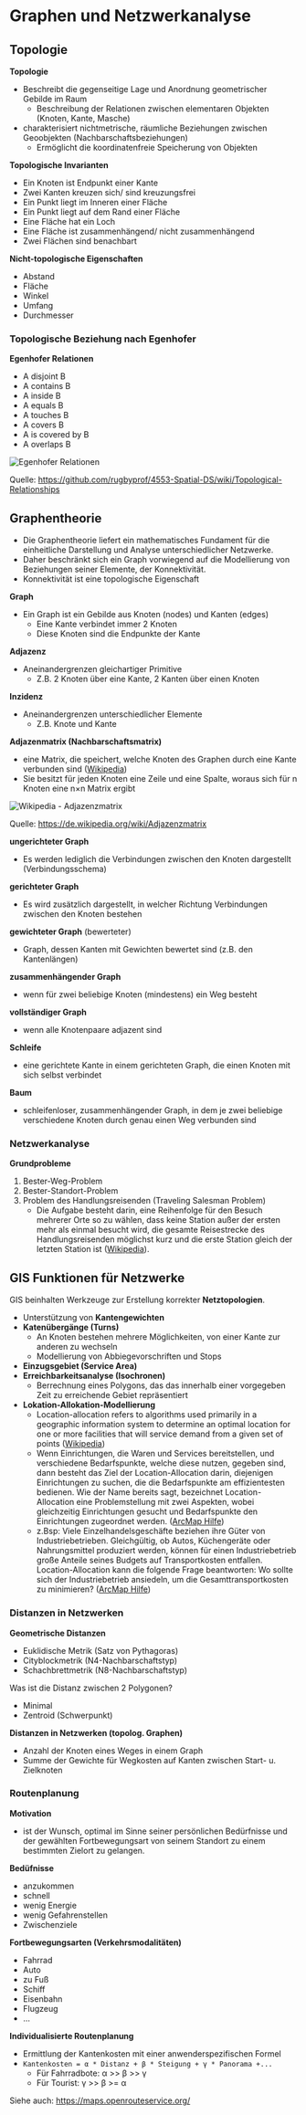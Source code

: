 # Graphen und Netzwerkanalyse

## Topologie

**Topologie**
- Beschreibt die gegenseitige Lage und Anordnung geometrischer Gebilde im Raum
    - Beschreibung der Relationen zwischen elementaren Objekten (Knoten, Kante, Masche)
- charakterisiert nichtmetrische, räumliche Beziehungen zwischen Geoobjekten (Nachbarschaftsbeziehungen)
    - Ermöglicht die koordinatenfreie Speicherung von Objekten

**Topologische Invarianten**
- Ein Knoten ist Endpunkt einer Kante
- Zwei Kanten kreuzen sich/ sind kreuzungsfrei
- Ein Punkt liegt im Inneren einer Fläche
- Ein Punkt liegt auf dem Rand einer Fläche
- Eine Fläche hat ein Loch
- Eine Fläche ist zusammenhängend/ nicht zusammenhängend
- Zwei Flächen sind benachbart

**Nicht-topologische Eigenschaften**
- Abstand
- Fläche
- Winkel
- Umfang
- Durchmesser


### Topologische Beziehung nach Egenhofer

**Egenhofer Relationen**
- A disjoint B 
- A contains B
- A inside B 
- A equals B
- A touches B
- A covers B
- A is covered by B
- A overlaps B

![Egenhofer Relationen](bilder/egenhofer.png)

Quelle: https://github.com/rugbyprof/4553-Spatial-DS/wiki/Topological-Relationships


## Graphentheorie

- Die Graphentheorie liefert ein mathematisches Fundament für die einheitliche Darstellung und Analyse unterschiedlicher Netzwerke.
- Daher beschränkt sich ein Graph vorwiegend auf die Modellierung von Beziehungen seiner Elemente, der Konnektivität.
- Konnektivität ist eine topologische Eigenschaft

**Graph**
- Ein Graph ist ein Gebilde aus Knoten (nodes) und Kanten (edges)
	- Eine Kante verbindet immer 2 Knoten
	- Diese Knoten sind die Endpunkte der Kante

**Adjazenz**
- Aneinandergrenzen gleichartiger Primitive
	- Z.B. 2 Knoten über eine Kante, 2 Kanten über einen Knoten

**Inzidenz**
- Aneinandergrenzen unterschiedlicher Elemente
	- Z.B. Knote und Kante

**Adjazenmatrix (Nachbarschaftsmatrix)**
- eine Matrix, die speichert, welche Knoten des Graphen durch eine Kante verbunden sind ([Wikipedia](https://de.wikipedia.org/wiki/Adjazenzmatrix))
- Sie besitzt für jeden Knoten eine Zeile und eine Spalte, woraus sich für n Knoten eine n×n Matrix ergibt

![Wikipedia - Adjazenzmatrix](bilder/adjazenzmatrix.png)

Quelle: https://de.wikipedia.org/wiki/Adjazenzmatrix


**ungerichteter Graph**
- Es werden lediglich die Verbindungen zwischen den Knoten dargestellt (Verbindungsschema)

**gerichteter Graph**
- Es wird zusätzlich dargestellt, in welcher Richtung Verbindungen zwischen den Knoten bestehen

**gewichteter Graph** (bewerteter)
- Graph, dessen Kanten mit Gewichten bewertet sind (z.B. den Kantenlängen)

**zusammenhängender Graph**
- wenn für zwei beliebige Knoten (mindestens) ein Weg besteht

**vollständiger Graph**
- wenn alle Knotenpaare adjazent sind

**Schleife**
- eine gerichtete Kante in einem gerichteten Graph, die einen Knoten mit sich selbst verbindet

**Baum**
- schleifenloser, zusammenhängender Graph, in dem je zwei beliebige verschiedene Knoten durch genau einen Weg verbunden sind


### Netzwerkanalyse

**Grundprobleme**
1. Bester-Weg-Problem
2. Bester-Standort-Problem
3. Problem des Handlungsreisenden (Traveling Salesman Problem)
    - Die Aufgabe besteht darin, eine Reihenfolge für den Besuch mehrerer Orte so zu wählen, dass keine Station außer der ersten mehr als einmal besucht wird, die gesamte Reisestrecke des Handlungsreisenden möglichst kurz und die erste Station gleich der letzten Station ist ([Wikipedia](https://de.wikipedia.org/wiki/Problem_des_Handlungsreisenden)).


## GIS Funktionen für Netzwerke

GIS beinhalten Werkzeuge zur Erstellung korrekter **Netztopologien**.

- Unterstützung von **Kantengewichten**
- **Katenübergänge (Turns)**
    - An Knoten bestehen mehrere Möglichkeiten, von einer Kante zur anderen zu wechseln
    - Modellierung von Abbiegevorschriften und Stops
- **Einzugsgebiet (Service Area)**
- **Erreichbarkeitsanalyse (Isochronen)**
    - Berrechnung eines Polygons, das das innerhalb einer vorgegeben Zeit zu erreichende Gebiet repräsentiert
- **Lokation-Allokation-Modellierung**
    - Location-allocation refers to algorithms used primarily in a geographic information system to determine an optimal location for one or more facilities that will service demand from a given set of points ([Wikipedia](https://en.wikipedia.org/wiki/Location-allocation))
    - Wenn Einrichtungen, die Waren und Services bereitstellen, und verschiedene Bedarfspunkte, welche diese nutzen, gegeben sind, dann besteht das Ziel der Location-Allocation darin, diejenigen Einrichtungen zu suchen, die die Bedarfspunkte am effizientesten bedienen. Wie der Name bereits sagt, bezeichnet Location-Allocation eine Problemstellung mit zwei Aspekten, wobei gleichzeitig Einrichtungen gesucht und Bedarfspunkte den Einrichtungen zugeordnet werden. ([ArcMap Hilfe](https://desktop.arcgis.com/de/arcmap/latest/extensions/network-analyst/location-allocation.htm))
    - z.Bsp: Viele Einzelhandelsgeschäfte beziehen ihre Güter von Industriebetrieben. Gleichgültig, ob Autos, Küchengeräte oder Nahrungsmittel produziert werden, können für einen Industriebetrieb große Anteile seines Budgets auf Transportkosten entfallen. Location-Allocation kann die folgende Frage beantworten: Wo sollte sich der Industriebetrieb ansiedeln, um die Gesamttransportkosten zu minimieren? ([ArcMap Hilfe](https://desktop.arcgis.com/de/arcmap/latest/extensions/network-analyst/location-allocation.htm))


### Distanzen in Netzwerken

**Geometrische Distanzen**
- Euklidische Metrik (Satz von Pythagoras)
- Cityblockmetrik (N4-Nachbarschaftstyp)
- Schachbrettmetrik (N8-Nachbarschaftstyp)

Was ist die Distanz zwischen 2 Polygonen?
- Minimal
- Zentroid (Schwerpunkt)

**Distanzen in Netzwerken (topolog. Graphen)**
- Anzahl der Knoten eines Weges in einem Graph
- Summe der Gewichte für Wegkosten auf Kanten zwischen Start- u. Zielknoten


### Routenplanung

**Motivation**
- ist der Wunsch, optimal im Sinne seiner persönlichen Bedürfnisse und der gewählten Fortbewegungsart von seinem Standort zu einem bestimmten Zielort zu gelangen.  

**Bedüfnisse**
- anzukommen
- schnell
- wenig Energie
- wenig Gefahrenstellen
- Zwischenziele

**Fortbewegungsarten (Verkehrsmodalitäten)**
- Fahrrad
- Auto
- zu Fuß
- Schiff
- Eisenbahn
- Flugzeug
- ...

**Individualisierte Routenplanung**
- Ermittlung der Kantenkosten mit einer anwenderspezifischen Formel
- `Kantenkosten = α * Distanz + β * Steigung + γ * Panorama +...`
    - Für Fahrradbote: α >> β >> γ
    - Für Tourist: γ >> β >= α

Siehe auch: https://maps.openrouteservice.org/
